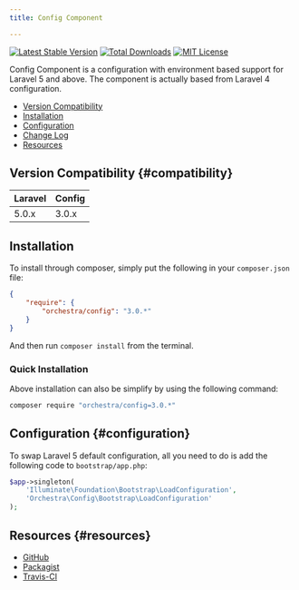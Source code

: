 ```yaml
---
title: Config Component

---
```


[![Latest Stable Version](https://img.shields.io/packagist/v/orchestra/config.svg?style=flat)](https://packagist.org/packages/orchestra/config)
[![Total Downloads](https://img.shields.io/packagist/dt/orchestra/config.svg?style=flat)](https://packagist.org/packages/orchestra/config)
[![MIT License](https://img.shields.io/packagist/l/orchestra/config.svg?style=flat)](https://packagist.org/packages/orchestra/config)

Config Component is a configuration with environment based support for Laravel 5 and above. The component is actually based from Laravel 4 configuration.

* [Version Compatibility](#compatibility)
* [Installation](#installation)
* [Configuration](#configuration)
* [Change Log]({doc-url}/components/kernel/changes#v3-0)
* [Resources](#resources)

## Version Compatibility {#compatibility}

Laravel    | Config
:----------|:----------
 5.0.x     | 3.0.x

 ## Installation

To install through composer, simply put the following in your `composer.json` file:

```json
{
    "require": {
        "orchestra/config": "3.0.*"
    }
}
```

And then run `composer install` from the terminal.

### Quick Installation

Above installation can also be simplify by using the following command:

```bash
composer require "orchestra/config=3.0.*"
```

## Configuration {#configuration}

To swap Laravel 5 default configuration, all you need to do is add the following code to `bootstrap/app.php`:

```php
$app->singleton(
    'Illuminate\Foundation\Bootstrap\LoadConfiguration',
    'Orchestra\Config\Bootstrap\LoadConfiguration'
);
```


## Resources {#resources}

* [GitHub](https://github.com/orchestral/config)
* [Packagist](https://packagist.org/packages/orchestra/config)
* [Travis-CI](https://travis-ci.org/orchestral/config)
